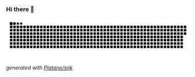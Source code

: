 ### Hi there 👋

<picture>
  <source media="(prefers-color-scheme: dark)" srcset="https://github.com/notalent2code/notalent2code/blob/output/github-contribution-grid-snake-dark.svg">
  <source media="(prefers-color-scheme: light)" srcset="https://github.com/notalent2code/notalent2code/blob/output/github-contribution-grid-snake.svg">
  <img alt="github contribution grid snake animation" src="https://github.com/notalent2code/notalent2code/blob/output/github-contribution-grid-snake.svg">
</picture>

_generated with [Platane/snk](https://github.com/Platane/snk)_
<!--
**notalent2code/notalent2code** is a ✨ _special_ ✨ repository because its `README.md` (this file) appears on your GitHub profile.

Here are some ideas to get you started:

- 🔭 I’m currently working on ...
- 🌱 I’m currently learning ...
- 👯 I’m looking to collaborate on ...
- 🤔 I’m looking for help with ...
- 💬 Ask me about ...
- 📫 How to reach me: ...
- 😄 Pronouns: ...
- ⚡ Fun fact: ...
-->
